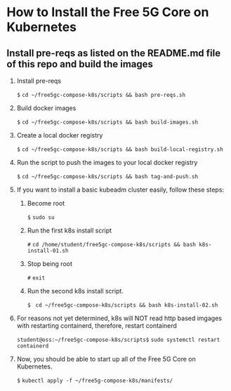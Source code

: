# How to Install the Free 5G Core on Kubernetes

## Install pre-reqs as listed on the README.md file of this repo and build the images
1. Install pre-reqs

    `$` `cd ~/free5gc-compose-k8s/scripts && bash pre-reqs.sh`

0. Build docker images

    `$` `cd ~/free5gc-compose-k8s/scripts && bash build-images.sh`

0. Create a local docker registry

    `$` `cd ~/free5gc-compose-k8s/scripts && bash build-local-registry.sh`

0. Run the script to push the images to your local docker registry

    `$` `cd ~/free5gc-compose-k8s/scripts && bash tag-and-push.sh`

0. If you want to install a basic kubeadm cluster easily, follow these steps:

    1. Become root

        `$` `sudo su`

    0. Run the first k8s install script

        `#` `cd /home/student/free5gc-compose-k8s/scripts && bash k8s-install-01.sh`

    0. Stop being root

        `#` `exit`

    0. Run the second k8s install script.

        `$` ` cd ~/free5gc-compose-k8s/scripts && bash k8s-install-02.sh`

0. For reasons not yet determined, k8s will NOT read http based imgages with restarting containerd, therefore, restart containerd

    `student@oss:~/free5gc-compose-k8s/scripts$` `sudo systemctl restart containerd`

0. Now, you should be able to start up all of the Free 5G Core on Kubernetes.

    `$` `kubectl apply -f ~/free5g-compose-k8s/manifests/`
